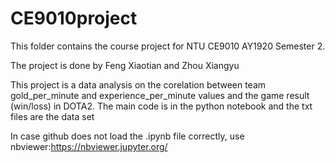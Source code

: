 # CE9010project
This folder contains the course project for NTU CE9010 AY1920 Semester 2.

The project is done by Feng Xiaotian and Zhou Xiangyu

This project is a data analysis on the corelation between team gold_per_minute and experience_per_minute values and the game result (win/loss) in DOTA2. The main code is in the python notebook and the txt files are the data set

In case github does not load the .ipynb file correctly, use nbviewer:https://nbviewer.jupyter.org/
